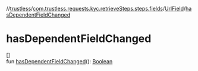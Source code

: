 //[trustless](../../../index.md)/[com.trustless.requests.kyc.retrieveSteps.steps.fields](../index.md)/[UrlField](index.md)/[hasDependentFieldChanged](has-dependent-field-changed.md)

# hasDependentFieldChanged

[]\
fun [hasDependentFieldChanged](has-dependent-field-changed.md)(): [Boolean](https://kotlinlang.org/api/latest/jvm/stdlib/kotlin/-boolean/index.html)
